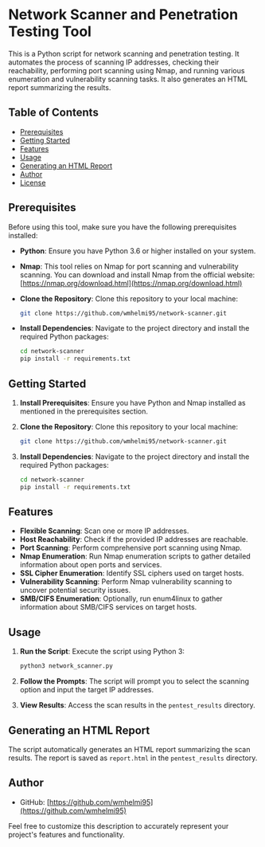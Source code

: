 # Network Scanner and Penetration Testing Tool

This is a Python script for network scanning and penetration testing. It automates the process of scanning IP addresses, checking their reachability, performing port scanning using Nmap, and running various enumeration and vulnerability scanning tasks. It also generates an HTML report summarizing the results.

## Table of Contents

- [Prerequisites](#prerequisites)
- [Getting Started](#getting-started)
- [Features](#features)
- [Usage](#usage)
- [Generating an HTML Report](#generating-an-html-report)
- [Author](#author)
- [License](#license)

## Prerequisites

Before using this tool, make sure you have the following prerequisites installed:

- **Python**: Ensure you have Python 3.6 or higher installed on your system.

- **Nmap**: This tool relies on Nmap for port scanning and vulnerability scanning. You can download and install Nmap from the official website: [https://nmap.org/download.html](https://nmap.org/download.html)

- **Clone the Repository**: Clone this repository to your local machine:

   ```sh
   git clone https://github.com/wmhelmi95/network-scanner.git
   ```

- **Install Dependencies**: Navigate to the project directory and install the required Python packages:

   ```sh
   cd network-scanner
   pip install -r requirements.txt
   ```

## Getting Started

1. **Install Prerequisites**: Ensure you have Python and Nmap installed as mentioned in the prerequisites section.

2. **Clone the Repository**: Clone this repository to your local machine:

   ```sh
   git clone https://github.com/wmhelmi95/network-scanner.git
   ```

3. **Install Dependencies**: Navigate to the project directory and install the required Python packages:

   ```sh
   cd network-scanner
   pip install -r requirements.txt
   ```

## Features

- **Flexible Scanning**: Scan one or more IP addresses.
- **Host Reachability**: Check if the provided IP addresses are reachable.
- **Port Scanning**: Perform comprehensive port scanning using Nmap.
- **Nmap Enumeration**: Run Nmap enumeration scripts to gather detailed information about open ports and services.
- **SSL Cipher Enumeration**: Identify SSL ciphers used on target hosts.
- **Vulnerability Scanning**: Perform Nmap vulnerability scanning to uncover potential security issues.
- **SMB/CIFS Enumeration**: Optionally, run enum4linux to gather information about SMB/CIFS services on target hosts.

## Usage

1. **Run the Script**: Execute the script using Python 3:

   ```sh
   python3 network_scanner.py
   ```

2. **Follow the Prompts**: The script will prompt you to select the scanning option and input the target IP addresses.

3. **View Results**: Access the scan results in the `pentest_results` directory.

## Generating an HTML Report

The script automatically generates an HTML report summarizing the scan results. The report is saved as `report.html` in the `pentest_results` directory.

## Author

- GitHub: [https://github.com/wmhelmi95](https://github.com/wmhelmi95)

Feel free to customize this description to accurately represent your project's features and functionality.
